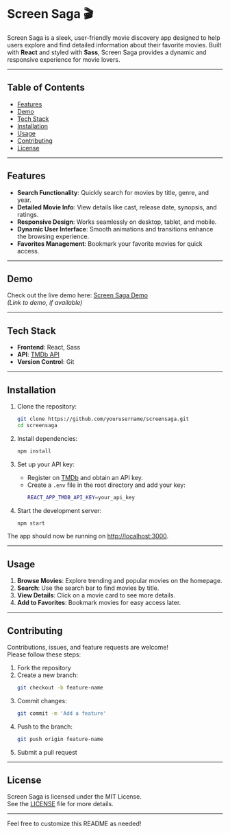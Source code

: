 
# Screen Saga 🎬

Screen Saga is a sleek, user-friendly movie discovery app designed to help users explore and find detailed information about their favorite movies. Built with **React** and styled with **Sass**, Screen Saga provides a dynamic and responsive experience for movie lovers.

---

## Table of Contents
- [Features](#features)
- [Demo](#demo)
- [Tech Stack](#tech-stack)
- [Installation](#installation)
- [Usage](#usage)
- [Contributing](#contributing)
- [License](#license)

---

## Features
- **Search Functionality**: Quickly search for movies by title, genre, and year.
- **Detailed Movie Info**: View details like cast, release date, synopsis, and ratings.
- **Responsive Design**: Works seamlessly on desktop, tablet, and mobile.
- **Dynamic User Interface**: Smooth animations and transitions enhance the browsing experience.
- **Favorites Management**: Bookmark your favorite movies for quick access.

---

## Demo
Check out the live demo here: [Screen Saga Demo](#)  
*(Link to demo, if available)*

---

## Tech Stack
- **Frontend**: React, Sass
- **API**: [TMDb API](https://www.themoviedb.org/documentation/api)
- **Version Control**: Git

---

## Installation

1. Clone the repository:
   ```bash
   git clone https://github.com/yourusername/screensaga.git
   cd screensaga
   ```

2. Install dependencies:
   ```bash
   npm install
   ```

3. Set up your API key:
   - Register on [TMDb](https://www.themoviedb.org/) and obtain an API key.
   - Create a `.env` file in the root directory and add your key:
     ```bash
     REACT_APP_TMDB_API_KEY=your_api_key
     ```

4. Start the development server:
   ```bash
   npm start
   ```

The app should now be running on [http://localhost:3000](http://localhost:3000).

---

## Usage
1. **Browse Movies**: Explore trending and popular movies on the homepage.
2. **Search**: Use the search bar to find movies by title.
3. **View Details**: Click on a movie card to see more details.
4. **Add to Favorites**: Bookmark movies for easy access later.

---

## Contributing
Contributions, issues, and feature requests are welcome!  
Please follow these steps:

1. Fork the repository
2. Create a new branch:
   ```bash
   git checkout -b feature-name
   ```
3. Commit changes:
   ```bash
   git commit -m 'Add a feature'
   ```
4. Push to the branch:
   ```bash
   git push origin feature-name
   ```
5. Submit a pull request

---

## License
Screen Saga is licensed under the MIT License.  
See the [LICENSE](LICENSE) file for more details.

---

Feel free to customize this README as needed!
